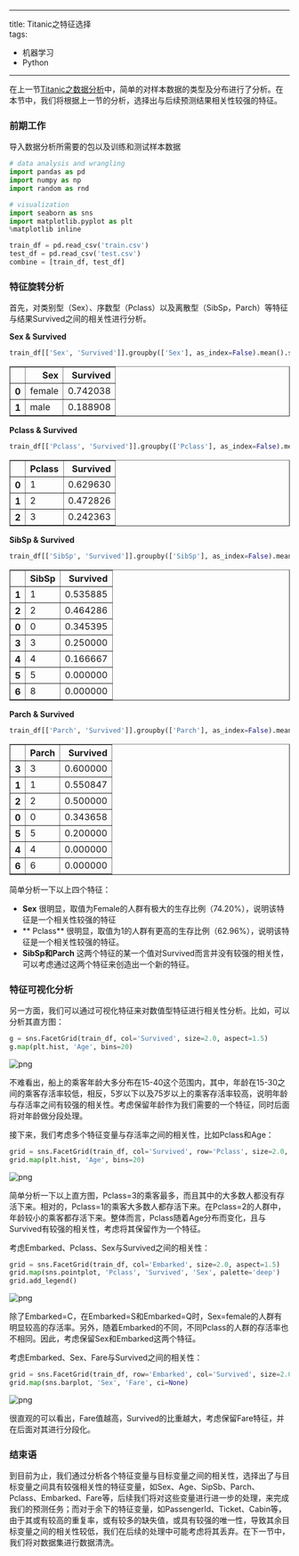 
---
title: Titanic之特征选择  
tags: 
  - 机器学习
  - Python
---


在上一节[Titanic之数据分析](http://floperry.github.io/2017/06/21/Titanic%E4%B9%8B%E6%95%B0%E6%8D%AE%E5%88%86%E6%9E%90/)中，简单的对样本数据的类型及分布进行了分析。在本节中，我们将根据上一节的分析，选择出与后续预测结果相关性较强的特征。  
<!--more-->

### 前期工作

导入数据分析所需要的包以及训练和测试样本数据


```python
# data analysis and wrangling
import pandas as pd
import numpy as np
import random as rnd

# visualization
import seaborn as sns
import matplotlib.pyplot as plt
%matplotlib inline
```


```python
train_df = pd.read_csv('train.csv')
test_df = pd.read_csv('test.csv')
combine = [train_df, test_df]
```

### 特征旋转分析

首先，对类别型（Sex）、序数型（Pclass）以及离散型（SibSp，Parch）等特征与结果Survived之间的相关性进行分析。   

**Sex & Survived**


```python
train_df[['Sex', 'Survived']].groupby(['Sex'], as_index=False).mean().sort_values(by='Survived', ascending=False)
```

<div>
<style>
    .dataframe thead tr:only-child th {
        text-align: right;
    }

    .dataframe thead th {
        text-align: left;
    }

    .dataframe tbody tr th {
        vertical-align: top;
    }
</style>
<table border="1" class="dataframe">
  <thead>
    <tr style="text-align: right;">
      <th></th>
      <th>Sex</th>
      <th>Survived</th>
    </tr>
  </thead>
  <tbody>
    <tr>
      <th>0</th>
      <td>female</td>
      <td>0.742038</td>
    </tr>
    <tr>
      <th>1</th>
      <td>male</td>
      <td>0.188908</td>
    </tr>
  </tbody>
</table>
</div>

**Pclass & Survived**


```python
train_df[['Pclass', 'Survived']].groupby(['Pclass'], as_index=False).mean().sort_values(by='Survived', ascending=False)
```

<div>
<style>
    .dataframe thead tr:only-child th {
        text-align: right;
    }

    .dataframe thead th {
        text-align: left;
    }

    .dataframe tbody tr th {
        vertical-align: top;
    }
</style>
<table border="1" class="dataframe">
  <thead>
    <tr style="text-align: right;">
      <th></th>
      <th>Pclass</th>
      <th>Survived</th>
    </tr>
  </thead>
  <tbody>
    <tr>
      <th>0</th>
      <td>1</td>
      <td>0.629630</td>
    </tr>
    <tr>
      <th>1</th>
      <td>2</td>
      <td>0.472826</td>
    </tr>
    <tr>
      <th>2</th>
      <td>3</td>
      <td>0.242363</td>
    </tr>
  </tbody>
</table>
</div>

**SibSp & Survived**


```python
train_df[['SibSp', 'Survived']].groupby(['SibSp'], as_index=False).mean().sort_values(by='Survived', ascending=False)
```

<div>
<style>
    .dataframe thead tr:only-child th {
        text-align: right;
    }

    .dataframe thead th {
        text-align: left;
    }

    .dataframe tbody tr th {
        vertical-align: top;
    }
</style>
<table border="1" class="dataframe">
  <thead>
    <tr style="text-align: right;">
      <th></th>
      <th>SibSp</th>
      <th>Survived</th>
    </tr>
  </thead>
  <tbody>
    <tr>
      <th>1</th>
      <td>1</td>
      <td>0.535885</td>
    </tr>
    <tr>
      <th>2</th>
      <td>2</td>
      <td>0.464286</td>
    </tr>
    <tr>
      <th>0</th>
      <td>0</td>
      <td>0.345395</td>
    </tr>
    <tr>
      <th>3</th>
      <td>3</td>
      <td>0.250000</td>
    </tr>
    <tr>
      <th>4</th>
      <td>4</td>
      <td>0.166667</td>
    </tr>
    <tr>
      <th>5</th>
      <td>5</td>
      <td>0.000000</td>
    </tr>
    <tr>
      <th>6</th>
      <td>8</td>
      <td>0.000000</td>
    </tr>
  </tbody>
</table>
</div>



**Parch & Survived**


```python
train_df[['Parch', 'Survived']].groupby(['Parch'], as_index=False).mean().sort_values(by='Survived', ascending=False)
```

<div>
<style>
    .dataframe thead tr:only-child th {
        text-align: right;
    }

    .dataframe thead th {
        text-align: left;
    }

    .dataframe tbody tr th {
        vertical-align: top;
    }
</style>
<table border="1" class="dataframe">
  <thead>
    <tr style="text-align: right;">
      <th></th>
      <th>Parch</th>
      <th>Survived</th>
    </tr>
  </thead>
  <tbody>
    <tr>
      <th>3</th>
      <td>3</td>
      <td>0.600000</td>
    </tr>
    <tr>
      <th>1</th>
      <td>1</td>
      <td>0.550847</td>
    </tr>
    <tr>
      <th>2</th>
      <td>2</td>
      <td>0.500000</td>
    </tr>
    <tr>
      <th>0</th>
      <td>0</td>
      <td>0.343658</td>
    </tr>
    <tr>
      <th>5</th>
      <td>5</td>
      <td>0.200000</td>
    </tr>
    <tr>
      <th>4</th>
      <td>4</td>
      <td>0.000000</td>
    </tr>
    <tr>
      <th>6</th>
      <td>6</td>
      <td>0.000000</td>
    </tr>
  </tbody>
</table>
</div>

简单分析一下以上四个特征：

- **Sex** 很明显，取值为Female的人群有极大的生存比例（74.20%），说明该特征是一个相关性较强的特征
- ** Pclass** 很明显，取值为1的人群有更高的生存比例（62.96%），说明该特征是一个相关性较强的特征。
- **SibSp和Parch** 这两个特征的某一个值对Survived而言并没有较强的相关性，可以考虑通过这两个特征来创造出一个新的特征。  

### 特征可视化分析

另一方面，我们可以通过可视化特征来对数值型特征进行相关性分析。比如，可以分析其直方图：  


```python
g = sns.FacetGrid(train_df, col='Survived', size=2.0, aspect=1.5)
g.map(plt.hist, 'Age', bins=20)
```

![png](\images\Titanic2\output_17_1.png)


不难看出，船上的乘客年龄大多分布在15-40这个范围内，其中，年龄在15-30之间的乘客存活率较低，相反，5岁以下以及75岁以上的乘客存活率较高，说明年龄与存活率之间有较强的相关性。考虑保留年龄作为我们需要的一个特征，同时后面将对年龄做分段处理。  

接下来，我们考虑多个特征变量与存活率之间的相关性，比如Pclass和Age：  


```python
grid = sns.FacetGrid(train_df, col='Survived', row='Pclass', size=2.0, aspect=1.5)
grid.map(plt.hist, 'Age', bins=20)
```

![png](\images\Titanic2\output_20_1.png)


简单分析一下以上直方图，Pclass=3的乘客最多，而且其中的大多数人都没有存活下来。相对的，Pclass=1的乘客大多数人都存活下来。在Pclass=2的人群中，年龄较小的乘客都存活下来。整体而言，Pclass随着Age分布而变化，且与Survived有较强的相关性，考虑将其保留作为一个特征。   

考虑Embarked、Pclass、Sex与Survived之间的相关性：  


```python
grid = sns.FacetGrid(train_df, col='Embarked', size=2.0, aspect=1.5)
grid.map(sns.pointplot, 'Pclass', 'Survived', 'Sex', palette='deep')
grid.add_legend()
```

![png](\images\Titanic2\output_23_1.png)


除了Embarked=C，在Embarked=S和Embarked=Q时，Sex=female的人群有明显较高的存活率。另外，随着Embarked的不同，不同Pclass的人群的存活率也不相同。因此，考虑保留Sex和Embarked这两个特征。  

考虑Embarked、Sex、Fare与Survived之间的相关性：  


```python
grid = sns.FacetGrid(train_df, row='Embarked', col='Survived', size=2.0, aspect=1.5)
grid.map(sns.barplot, 'Sex', 'Fare', ci=None)
```

![png](\images\Titanic2\output_26_1.png)


很直观的可以看出，Fare值越高，Survived的比重越大，考虑保留Fare特征，并在后面对其进行分段化。  

### 结束语   

到目前为止，我们通过分析各个特征变量与目标变量之间的相关性，选择出了与目标变量之间具有较强相关性的特征变量，如Sex、Age、SipSb、Parch、Pclass、Embarked、Fare等，后续我们将对这些变量进行进一步的处理，来完成我们的预测任务；而对于余下的特征变量，如PassengerId、Ticket、Cabin等，由于其或有较高的重复率，或有较多的缺失值，或具有较强的唯一性，导致其余目标变量之间的相关性较低，我们在后续的处理中可能考虑将其丢弃。在下一节中，我们将对数据集进行数据清洗。
